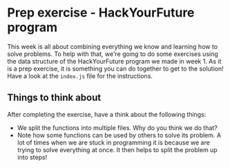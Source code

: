 # Prep exercise - HackYourFuture program

This week is all about combining everything we know and learning how to solve problems. To help with that, we're going to do some exercises using the data structure of the HackYourFuture program we made in week 1. As it is a prep exercise, it is something you can do together to get to the solution! Have a look at the `index.js` file for the instructions.

## Things to think about

After completing the exercise, have a think about the following things:

- We split the functions into multiple files. Why do you think we do that?
- Note how some functions can be used by others to solve its problem. A lot of times when we are stuck in programming it is because we are trying to solve everything at once. It then helps to split the problem up into steps!